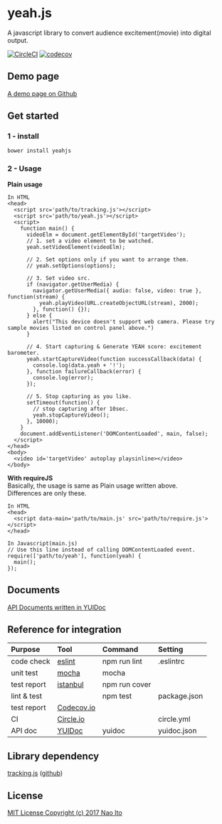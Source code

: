 # yeah.js
A javascript library to convert audience excitement(movie) into digital output.  
   
[![CircleCI](https://circleci.com/gh/naosk8/yeah.js/tree/master.svg?style=shield)](https://circleci.com/gh/naosk8/yeah.js/tree/master)
[![codecov](https://codecov.io/gh/naosk8/yeah.js/branch/master/graph/badge.svg)](https://codecov.io/gh/naosk8/yeah.js)
  
## Demo page
[A demo page on Github](https://naosk8.github.io/yeah.js "A demo page on Github")
  
## Get started
### 1 - install  
```
bower install yeahjs
```
  
### 2 - Usage  <br>
**Plain usage**  
```
In HTML
<head>
  <script src='path/to/tracking.js'></script>
  <script src='path/to/yeah.js'></script>
  <script>
    function main() {
      videoElm = document.getElementById('targetVideo');
      // 1. set a video element to be watched.
      yeah.setVideoElement(videoElm);

      // 2. Set options only if you want to arrange them.
      // yeah.setOptions(options);

      // 3. Set video src.
      if (navigator.getUserMedia) {
        navigator.getUserMedia({ audio: false, video: true }, function(stream) {
          yeah.playVideo(URL.createObjectURL(stream), 2000);
        }, function() {});
      } else {
        alert("This device doesn't support web camera. Please try sample movies listed on control panel above.")
      }

      // 4. Start capturing & Generate YEAH score: excitement barometer.
      yeah.startCaptureVideo(function successCallback(data) {
        console.log(data.yeah + '!');
      }, function failureCallback(error) {
        console.log(error);
      });

      // 5. Stop capturing as you like.
      setTimeout(function() {
        // stop capturing after 10sec.
        yeah.stopCaptureVideo();
      }, 10000);
    }
    document.addEventListener('DOMContentLoaded', main, false);
  </script>  
</head>
<body>
  <video id='targetVideo' autoplay playsinline></video>
</body>
```
  
**With requireJS**  
Basically, the usage is same as Plain usage written above.  
Differences are only these.
```
In HTML
<head>
  <script data-main='path/to/main.js' src='path/to/require.js'></script>
</head>

In Javascript(main.js)
// Use this line instead of calling DOMContentLoaded event.
require(['path/to/yeah'], function(yeah) {
  main();
});
```

## Documents
[API Documents written in YUIDoc](https://naosk8.github.io/yeah.js/docs/classes/Yeah.html "Documents written in YUIDoc")

## Reference for integration
| Purpose     | Tool       | Command       | Setting      |
|:------------|:-----------|:--------------|:-------------|
| code check  | [eslint](http://eslint.org/)    | npm run lint  | .eslintrc    |
| unit test   | [mocha](https://mochajs.org/)      | mocha         |              |
| test report | [istanbul](https://istanbul.js.org/)   | npm run cover |              |
| lint & test |            | npm test      | package.json |
| test report | [Codecov.io](https://codecov.io/) |               |              |
| CI          | [Circle.io](https://circleci.com/)  |               | circle.yml   |
| API doc     | [YUIDoc](http://yui.github.io/yuidoc/)     | yuidoc        | yuidoc.json  |
  
  
## Library dependency
[tracking.js](https://trackingjs.com/) ([github](https://github.com/eduardolundgren/tracking.js))  
  
## License
[MIT License Copyright (c) 2017 Nao Ito](https://github.com/naosk8/yeah.js/blob/master/LICENSE.txt)  
